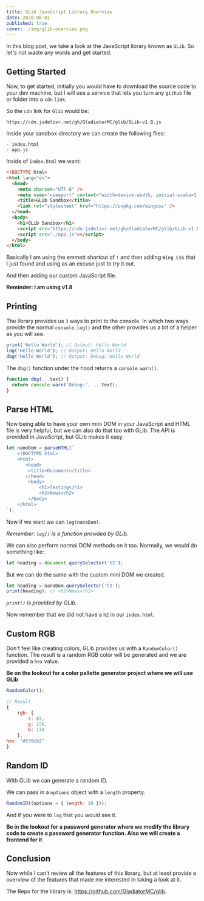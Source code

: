 ```yaml
---
title: GLib JavaScript Library Overview
date: 2020-08-01
published: true
cover: ./img/glib-overview.png
---
```


In this blog post, we take a look at the JavaScript library known as `GLib`. So let's not waste any words and get started.

## Getting Started

Now, to get started, initially you would have to download the source code to your dev machine, but I will use a service that lets you turn any `github` file or folder into a `cdn` `link`.

So the `cdn` link for `Glib` would be:

```
https://cdn.jsdelivr.net/gh/GladiatorMC/glib/GLib-v1.8.js
```

Inside your sandbox directory we can create the following files:

```
- index.html
- app.js
```

Inside of `index.html` we want:

```html
<!DOCTYPE html>
<html lang="en">
  <head>
    <meta charset="UTF-8" />
    <meta name="viewport" content="width=device-width, initial-scale=1.0" />
    <title>GLib Sandbox</title>
    <link rel="stylesheet" href="https://unpkg.com/wingcss" />
  </head>
  <body>
    <h1>GLib Sandbox</h1>
    <script src="https://cdn.jsdelivr.net/gh/GladiatorMC/glib/GLib-v1.8.js"></script>
    <script src="./app.js"></script>
  </body>
</html>
```

Basically I am using the emmett shortcut of `!` and then adding `Wing CSS` that I just found and using as an excuse just to try it out.

And then adding our custom JavaScript file.

**Reminder: I am using v1.8**

## Printing

The library provides us `3` ways to print to the console. In which two ways provide the normal `console.log()` and the other provides us a bit of a helper as you will see.

```js
print('Hello World'); // Output: Hello World
log('Hello World'); // Output: Hello World
dbg('Hello World'); // Output: Debug: Hello World
```

The `dbg()` function under the hood returns a `console.warn()`.

```js
function dbg(...text) {
  return console.warn('Debug:', ...text);
}
```

## Parse HTML

Now being able to have your own mini DOM in your JavaScript and HTML file is very helpful, but we can also do that too with GLib. The API is provided in JavaScript, but GLib makes it easy.

```js
let nanoDom = parseHTML(`
    <!DOCTYPE html>
    <html>
       <head>
        <title>Document</title>
       </head>
        <body>
            <h1>Testing</h1>
            <h2>News</h2>
        </body>
    </html>
`);
```

Now if we want we can `log(nanoDom)`.

_Remember: `log()` is a function provided by GLib._

We can also perform normal DOM methods on it too. Normally, we would do something like:

```js
let heading = document.querySelector('h2');
```

But we can do the same with the custom mini DOM we created.

```js
let heading = nanoDom.querySelector('h2');
print(heading); // <h2>News</h2>
```

_`print()` is provided by GLib._

Now remember that we did not have a `h2` in our `index.html`.

## Custom RGB

Don't feel like creating colors, GLib provides us with a `RandomColor()` function. The result is a random RGB color will be generated and we are provided a `hex` value.

**Be on the lookout for a color pallette generator project where we will use GLib**

```js
RandomColor();

// Result
{
    rgb: {
        r: 83,
        g: 156,
        b: 178
    },
hex: "#539cb2"
}
```

## Random ID

With GLib we can generate a random ID.

We can pass in a `options` object with a `length` property.

```js
RandomID((options = { length: 10 }));
```

And if you were to `log` that you would see it.

**Be in the lookout for a password generator where we modify the library code to create a password generator function. Also we will create a frontend for it**

## Conclusion

Now while I can't review all the features of this library, but at least provide a overview of the features that made me interested in taking a look at it.

The Repo for the library is: https://github.com/GladiatorMC/glib.
